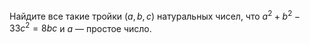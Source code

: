 Найдите все такие тройки $\left( a,b,c \right)$  натуральных чисел, что ${{a}^{2}}+{{b}^{2}}-33{{c}^{2}}=8bc$ и $a$ — простое число.